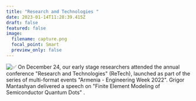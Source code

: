 ```yaml
---
title: "Research and Technologies "
date: 2023-01-14T11:28:39.415Z
draft: false
featured: false
image:
  filename: capture.png
  focal_point: Smart
  preview_only: false
---
```



![✅](https://static.xx.fbcdn.net/images/emoji.php/v9/t33/1/16/2705.png) On December 24, our early stage researchers attended the annual conference "Research and Technologies" (ReTech), launched as part of the series of multi-format events "Armenia - Engineering Week 2022". Grigor Mantashyan delivered a speech on "Finite Element Modeling of Semiconductor Quantum Dots" .

